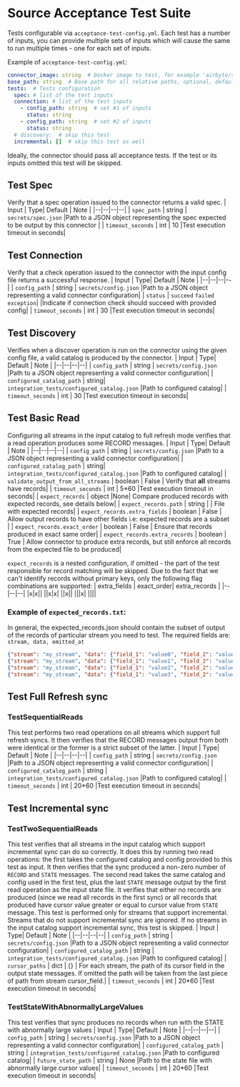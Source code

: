 # Source Acceptance Test Suite

Tests configurable via `acceptance-test-config.yml`. Each test has a number of inputs, 
you can provide multiple sets of inputs which will cause the same to run multiple times - one for each set of inputs.

Example of `acceptance-test-config.yml`:
```yaml
connector_image: string  # Docker image to test, for example 'airbyte/source-hubspot:0.1.0'
base_path: string  # Base path for all relative paths, optional, default - ./
tests:  # Tests configuration 
  spec: # list of the test inputs
  connection: # list of the test inputs
    - config_path: string  # set #1 of inputs
      status: string
    - config_path: string  # set #2 of inputs
      status: string
  # discovery:  # skip this test
  incremental: []  # skip this test as well
```
Ideally, the connector should pass all acceptance tests. If the test or its inputs omitted this test will be skipped. 
 
## Test Spec
Verify that a spec operation issued to the connector returns a valid spec.
| Input |  Type| Default | Note |
|--|--|--|--|
| `spec_path` | string | `secrets/spec.json` |Path to a JSON object representing the spec expected to be output by this connector |
| `timeout_seconds` | int | 10 |Test execution timeout in seconds|

## Test Connection
Verify that a check operation issued to the connector with the input config file returns a successful response.
| Input |  Type| Default | Note |
|--|--|--|--|
| `config_path` | string | `secrets/config.json` |Path to a JSON object representing a valid connector configuration|
| `status` | `succeed` `failed` `exception`| |Indicate if connection check should succeed with provided config|
| `timeout_seconds` | int | 30 |Test execution timeout in seconds|

## Test Discovery

Verifies when a discover operation is run on the connector using the given config file, a valid catalog is produced by the connector.
| Input |  Type| Default | Note |
|--|--|--|--|
| `config_path` | string | `secrets/config.json` |Path to a JSON object representing a valid connector configuration|
| `configured_catalog_path` | string| `integration_tests/configured_catalog.json` |Path to configured catalog|
| `timeout_seconds` | int | 30 |Test execution timeout in seconds|

## Test Basic Read

Configuring all streams in the input catalog to full refresh mode verifies that a read operation produces some RECORD messages.
| Input |  Type| Default | Note |
|--|--|--|--|
| `config_path` | string | `secrets/config.json` |Path to a JSON object representing a valid connector configuration|
| `configured_catalog_path` | string| `integration_tests/configured_catalog.json` |Path to configured catalog|
| `validate_output_from_all_streams` | boolean | False | Verify that **all** streams have records|
| `timeout_seconds` | int | 5*60 |Test execution timeout in seconds|
| `expect_records` | object |None| Compare produced records with expected records, see details below|
| `expect_records.path` | string | | File with expected records|
| `expect_records.extra_fields` | boolean | False | Allow output records to have other fields i.e: expected records are a subset |
| `expect_records.exact_order` | boolean | False | Ensure  that records produced in exact same order|
| `expect_records.extra_records` | boolean | True | Allow connector to produce extra records, but still enforce all records from the expected file to be produced|  

`expect_records` is a nested configuration, if omitted - the part of the test responsible for record matching will be skipped. Due to the fact that we can't identify records without primary keys, only the following flag combinations are supported:
| extra_fields | exact_order| extra_records |
|--|--|--|
|x|x||
||x|x|
||x||
|||x|
||||

### Example of `expected_records.txt`:
In general, the expected_records.json should contain the subset of output of the records of particular stream you need to test.
The required fields are: `stream, data, emitted_at`

```JSON
{"stream": "my_stream", "data": {"field_1": "value0", "field_2": "value0", "field_3": null, "field_4": {"is_true": true}, "field_5": 123}, "emitted_at": 1626172757000}
{"stream": "my_stream", "data": {"field_1": "value1", "field_2": "value1", "field_3": null, "field_4": {"is_true": false}, "field_5": 456}, "emitted_at": 1626172757000}
{"stream": "my_stream", "data": {"field_1": "value2", "field_2": "value2", "field_3": null, "field_4": {"is_true": true}, "field_5": 678}, "emitted_at": 1626172757000}
{"stream": "my_stream", "data": {"field_1": "value3", "field_2": "value3", "field_3": null, "field_4": {"is_true": false}, "field_5": 91011}, "emitted_at": 1626172757000}

```

## Test Full Refresh sync
### TestSequentialReads

This test performs two read operations on all streams which support full refresh syncs. It then verifies that the RECORD messages output from both were identical or the former is a strict subset of the latter.
| Input |  Type| Default | Note |
|--|--|--|--|
| `config_path` | string | `secrets/config.json` |Path to a JSON object representing a valid connector configuration|
| `configured_catalog_path` | string | `integration_tests/configured_catalog.json` |Path to configured catalog|
| `timeout_seconds` | int | 20*60 |Test execution timeout in seconds|

## Test Incremental sync
### TestTwoSequentialReads
This test verifies that all streams in the input catalog which support incremental sync can do so correctly. It does this by running two read operations: the first takes the configured catalog and config provided to this test as input. It then verifies that the sync produced a non-zero number of `RECORD` and `STATE` messages. The second read takes the same catalog and config used in the first test, plus the last `STATE` message output by the first read operation as the input state file. It verifies that either no records are produced \(since we read all records in the first sync\) or all records that produced have cursor value greater or equal to cursor value from `STATE` message. This test is performed only for streams that support incremental. Streams that do not support incremental sync are ignored. If no streams in the input catalog support incremental sync, this test is skipped.
| Input |  Type| Default | Note |
|--|--|--|--|
| `config_path` | string | `secrets/config.json` |Path to a JSON object representing a valid connector configuration|
| `configured_catalog_path` | string | `integration_tests/configured_catalog.json` |Path to configured catalog|
| `cursor_paths` | dict | {} | For each stream, the path of its cursor field in the output state messages. If omitted the path will be taken from the last piece of path from stream cursor_field.|
| `timeout_seconds` | int | 20*60 |Test execution timeout in seconds|

### TestStateWithAbnormallyLargeValues

This test verifies that sync produces no records when run with the STATE with abnormally large values
| Input |  Type| Default | Note |
|--|--|--|--|
| `config_path` | string | `secrets/config.json` |Path to a JSON object representing a valid connector configuration|
| `configured_catalog_path` | string | `integration_tests/configured_catalog.json` |Path to configured catalog|
| `future_state_path` | string | None |Path to the state file with abnormally large cursor values|
| `timeout_seconds` | int | 20*60 |Test execution timeout in seconds|
